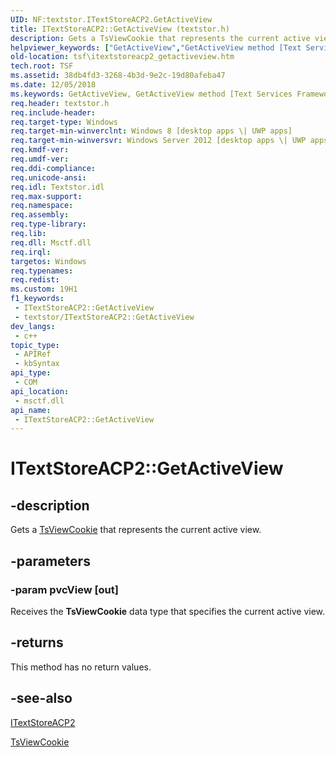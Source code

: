 ```yaml
---
UID: NF:textstor.ITextStoreACP2.GetActiveView
title: ITextStoreACP2::GetActiveView (textstor.h)
description: Gets a TsViewCookie that represents the current active view.
helpviewer_keywords: ["GetActiveView","GetActiveView method [Text Services Framework]","GetActiveView method [Text Services Framework]","ITextStoreACP2 interface","ITextStoreACP2 interface [Text Services Framework]","GetActiveView method","ITextStoreACP2.GetActiveView","ITextStoreACP2::GetActiveView","textstor/ITextStoreACP2::GetActiveView","tsf.itextstoreacp2_getactiveview"]
old-location: tsf\itextstoreacp2_getactiveview.htm
tech.root: TSF
ms.assetid: 38db4fd3-3268-4b3d-9e2c-19d80afeba47
ms.date: 12/05/2018
ms.keywords: GetActiveView, GetActiveView method [Text Services Framework], GetActiveView method [Text Services Framework],ITextStoreACP2 interface, ITextStoreACP2 interface [Text Services Framework],GetActiveView method, ITextStoreACP2.GetActiveView, ITextStoreACP2::GetActiveView, textstor/ITextStoreACP2::GetActiveView, tsf.itextstoreacp2_getactiveview
req.header: textstor.h
req.include-header: 
req.target-type: Windows
req.target-min-winverclnt: Windows 8 [desktop apps \| UWP apps]
req.target-min-winversvr: Windows Server 2012 [desktop apps \| UWP apps]
req.kmdf-ver: 
req.umdf-ver: 
req.ddi-compliance: 
req.unicode-ansi: 
req.idl: Textstor.idl
req.max-support: 
req.namespace: 
req.assembly: 
req.type-library: 
req.lib: 
req.dll: Msctf.dll
req.irql: 
targetos: Windows
req.typenames: 
req.redist: 
ms.custom: 19H1
f1_keywords:
 - ITextStoreACP2::GetActiveView
 - textstor/ITextStoreACP2::GetActiveView
dev_langs:
 - c++
topic_type:
 - APIRef
 - kbSyntax
api_type:
 - COM
api_location:
 - msctf.dll
api_name:
 - ITextStoreACP2::GetActiveView
---
```


# ITextStoreACP2::GetActiveView


## -description

Gets a <a href="/windows/desktop/TSF/tsviewcookie">TsViewCookie</a> that represents the current active view.

## -parameters

### -param pvcView [out]

Receives the <b>TsViewCookie</b> data type that specifies the current active view.

## -returns

This method has no return values.

## -see-also

<a href="/windows/desktop/api/textstor/nn-textstor-itextstoreacp2">ITextStoreACP2</a>



<a href="/windows/desktop/TSF/tsviewcookie">TsViewCookie
      </a>

